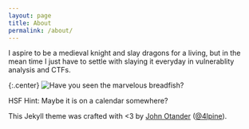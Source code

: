 ```yaml
---
layout: page
title: About
permalink: /about/
---
```


I aspire to be a medieval knight and slay dragons for a living, but in the mean time I just have to settle with slaying it everyday in vulnerablity analysis and CTFs.

{:.center}
![Have you seen the marvelous breadfish?](https://i.imgur.com/5LM4MLM.jpg)

HSF Hint: Maybe it is on a calendar somewhere?

This Jekyll theme was crafted with <3 by [John Otander](http://johnotander.com)
([@4lpine](https://twitter.com/4lpine)).
